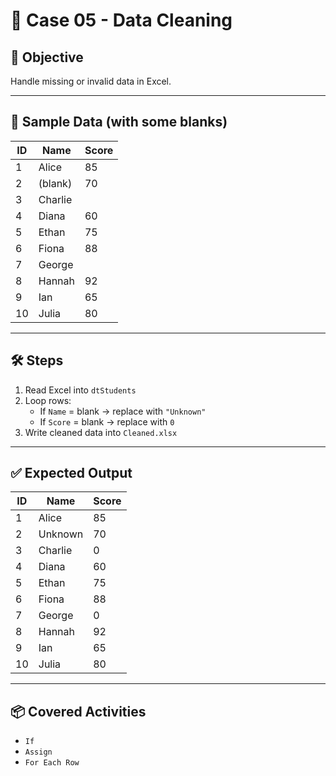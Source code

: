 # 📘 Case 05 - Data Cleaning

## 🎯 Objective
Handle missing or invalid data in Excel.

---

## 📝 Sample Data (with some blanks)

| ID  | Name      | Score |
|-----|-----------|-------|
| 1   | Alice     | 85    |
| 2   | (blank)   | 70    |
| 3   | Charlie   |       |
| 4   | Diana     | 60    |
| 5   | Ethan     | 75    |
| 6   | Fiona     | 88    |
| 7   | George    |       |
| 8   | Hannah    | 92    |
| 9   | Ian       | 65    |
| 10  | Julia     | 80    |

---

## 🛠️ Steps
1. Read Excel into `dtStudents`
2. Loop rows:
   - If `Name` = blank → replace with `"Unknown"`
   - If `Score` = blank → replace with `0`
3. Write cleaned data into `Cleaned.xlsx`

---

## ✅ Expected Output
| ID  | Name      | Score |
|-----|-----------|-------|
| 1   | Alice     | 85    |
| 2   | Unknown   | 70    |
| 3   | Charlie   | 0     |
| 4   | Diana     | 60    |
| 5   | Ethan     | 75    |
| 6   | Fiona     | 88    |
| 7   | George    | 0     |
| 8   | Hannah    | 92    |
| 9   | Ian       | 65    |
| 10  | Julia     | 80    |

---

## 📦 Covered Activities
- `If`
- `Assign`
- `For Each Row`
